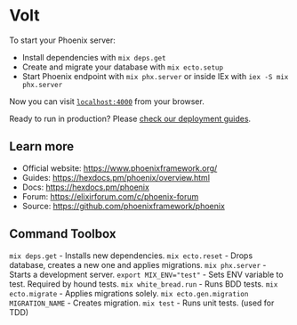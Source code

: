 # Volt

To start your Phoenix server:

- Install dependencies with `mix deps.get`
- Create and migrate your database with `mix ecto.setup`
- Start Phoenix endpoint with `mix phx.server` or inside IEx with `iex -S mix phx.server`

Now you can visit [`localhost:4000`](http://localhost:4000) from your browser.

Ready to run in production? Please [check our deployment guides](https://hexdocs.pm/phoenix/deployment.html).

## Learn more

- Official website: https://www.phoenixframework.org/
- Guides: https://hexdocs.pm/phoenix/overview.html
- Docs: https://hexdocs.pm/phoenix
- Forum: https://elixirforum.com/c/phoenix-forum
- Source: https://github.com/phoenixframework/phoenix

## Command Toolbox

`mix deps.get` - Installs new dependencies.
`mix ecto.reset` - Drops database, creates a new one and applies migrations.
`mix phx.server` - Starts a development server.
`export MIX_ENV="test"` - Sets ENV variable to test. Required by hound tests.
`mix white_bread.run` - Runs BDD tests.
`mix ecto.migrate` - Applies migrations solely.
`mix ecto.gen.migration MIGRATION_NAME` - Creates migration.
`mix test` - Runs unit tests. (used for TDD)
